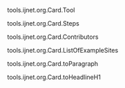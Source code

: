 tools.ijnet.org.Card.Tool

tools.ijnet.org.Card.Steps

tools.ijnet.org.Card.Contributors

tools.ijnet.org.Card.ListOfExampleSites

tools.ijnet.org.Card.toParagraph

tools.ijnet.org.Card.toHeadlineH1
